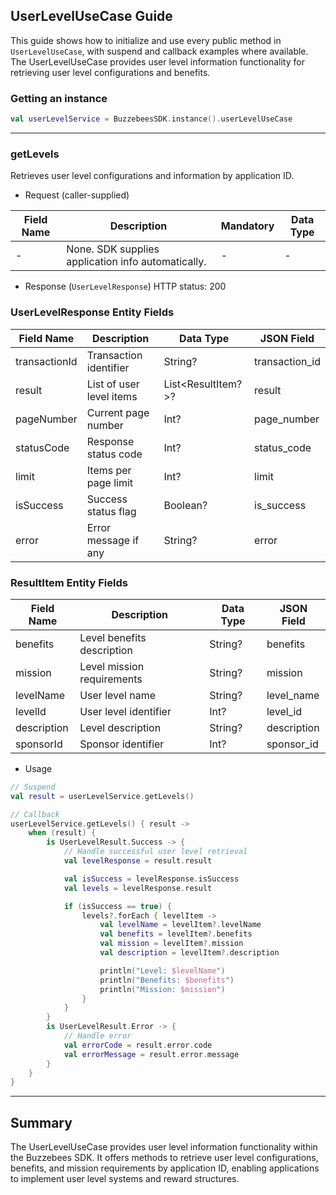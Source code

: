 ## UserLevelUseCase Guide

This guide shows how to initialize and use every public method in `UserLevelUseCase`, with suspend
and callback examples where available. The UserLevelUseCase provides user level information
functionality for retrieving user level configurations and benefits.

### Getting an instance

```kotlin
val userLevelService = BuzzebeesSDK.instance().userLevelUseCase
```

---

### getLevels

Retrieves user level configurations and information by application ID.

- Request (caller-supplied)

| Field Name | Description            | Mandatory | Data Type |
|------------|------------------------|-----------|-----------|
| -          | None. SDK supplies application info automatically. | -         | -         |

- Response (`UserLevelResponse`)
  HTTP status: 200

### UserLevelResponse Entity Fields

| Field Name     | Description                      | Data Type          | JSON Field      |
|----------------|----------------------------------|--------------------|-----------------|
| transactionId  | Transaction identifier           | String?            | transaction_id  |
| result         | List of user level items         | List<ResultItem?>? | result          |
| pageNumber     | Current page number              | Int?               | page_number     |
| statusCode     | Response status code             | Int?               | status_code     |
| limit          | Items per page limit             | Int?               | limit           |
| isSuccess      | Success status flag              | Boolean?           | is_success      |
| error          | Error message if any             | String?            | error           |

### ResultItem Entity Fields

| Field Name  | Description                      | Data Type | JSON Field   |
|-------------|----------------------------------|-----------|--------------|
| benefits    | Level benefits description       | String?   | benefits     |
| mission     | Level mission requirements       | String?   | mission      |
| levelName   | User level name                  | String?   | level_name   |
| levelId     | User level identifier            | Int?      | level_id     |
| description | Level description                | String?   | description  |
| sponsorId   | Sponsor identifier               | Int?      | sponsor_id   |

- Usage

```kotlin
// Suspend
val result = userLevelService.getLevels()

// Callback
userLevelService.getLevels() { result ->
    when (result) {
        is UserLevelResult.Success -> {
            // Handle successful user level retrieval
            val levelResponse = result.result

            val isSuccess = levelResponse.isSuccess
            val levels = levelResponse.result

            if (isSuccess == true) {
                levels?.forEach { levelItem ->
                    val levelName = levelItem?.levelName
                    val benefits = levelItem?.benefits
                    val mission = levelItem?.mission
                    val description = levelItem?.description

                    println("Level: $levelName")
                    println("Benefits: $benefits")
                    println("Mission: $mission")
                }
            }
        }
        is UserLevelResult.Error -> {
            // Handle error
            val errorCode = result.error.code
            val errorMessage = result.error.message
        }
    }
}
```

---

## Summary

The UserLevelUseCase provides user level information functionality within the Buzzebees SDK. It offers methods to retrieve user level configurations, benefits, and mission requirements by application ID, enabling applications to implement user level systems and reward structures.
